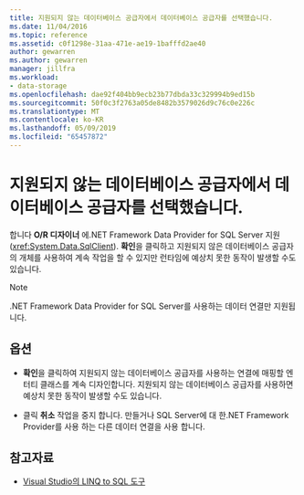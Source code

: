 ```yaml
---
title: 지원되지 않는 데이터베이스 공급자에서 데이터베이스 공급자를 선택했습니다.
ms.date: 11/04/2016
ms.topic: reference
ms.assetid: c0f1298e-31aa-471e-ae19-1bafffd2ae40
author: gewarren
ms.author: gewarren
manager: jillfra
ms.workload:
- data-storage
ms.openlocfilehash: dae92f404bb9ecb23b77dbda33c329994b9ed15b
ms.sourcegitcommit: 50f0c3f2763a05de8482b3579026d9c76c0e226c
ms.translationtype: MT
ms.contentlocale: ko-KR
ms.lasthandoff: 05/09/2019
ms.locfileid: "65457872"
---
```

# <a name="you-have-selected-a-database-object-from-an-unsupported-database-provider"></a>지원되지 않는 데이터베이스 공급자에서 데이터베이스 공급자를 선택했습니다.

합니다 **O/R 디자이너** 에.NET Framework Data Provider for SQL Server 지원 (<xref:System.Data.SqlClient>). **확인**을 클릭하고 지원되지 않은 데이터베이스 공급자의 개체를 사용하여 계속 작업을 할 수 있지만 런타임에 예상치 못한 동작이 발생할 수도 있습니다.

> [!NOTE]
> .NET Framework Data Provider for SQL Server를 사용하는 데이터 연결만 지원됩니다.

## <a name="options"></a>옵션

- **확인**을 클릭하여 지원되지 않는 데이터베이스 공급자를 사용하는 연결에 매핑할 엔터티 클래스를 계속 디자인합니다. 지원되지 않는 데이터베이스 공급자를 사용하면 예상치 못한 동작이 발생할 수도 있습니다.

- 클릭 **취소** 작업을 중지 합니다. 만들거나 SQL Server에 대 한.NET Framework Provider를 사용 하는 다른 데이터 연결을 사용 합니다.

## <a name="see-also"></a>참고자료

- [Visual Studio의 LINQ to SQL 도구](../data-tools/linq-to-sql-tools-in-visual-studio2.md)
